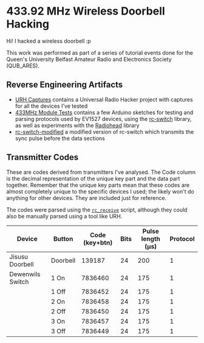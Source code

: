 # 433.92 MHz Wireless Doorbell Hacking
Hi!  I hacked a wireless doorbell :p

This work was performed as part of a series of tutorial events done for the Queen's University Belfast Amateur Radio and Electronics Society (QUB_ARES).

## Reverse Engineering Artifacts
- [URH Captures](./URH%20Captures/) contains a Universal Radio Hacker project with captures for all the devices I've tested
- [433MHz Module Tests](./433MHz%20Module%20Tests/) contains a few Arduino sketches for testing and parsing protocols used by EV1527 devices, using the [rc-switch](https://github.com/sui77/rc-switch) library, as well as experiments with the [Radiohead](https://www.airspayce.com/mikem/arduino/RadioHead/) library
- [rc-switch-modified](./rc-switch-modified/) a modified version of rc-switch which transmits the sync pulse before the data sections

## Transmitter Codes
These are codes derived from transmitters I've analysed.  The Code column is the decimal representation of the unique key part and the data part together.  Remember that the unique key parts mean that these codes are almost completely unique to the specific devices I used; the likely won't do anything for other devices.  They are included just for reference.

The codes were parsed using the [`rc_receive`](./433MHz%20Module%20Tests/rc_receive/) script, although they could also be manually parsed using a tool like URH.

| Device | Button | Code (key+btn) | Bits | Pulse length (µs) | Protocol |
|--------|--------|----------------|------|-------------------|----------|
| Jisusu Doorbell       | Doorbell | 139187    | 24 | 200 | 1 |
| Dewenwils Switch      | 1 On     | 7836460   | 24 | 175 | 1 |
|                       | 1 Off    | 7836452   | 24 | 175 | 1 |
|                       | 2 On     | 7836458   | 24 | 175 | 1 |
|                       | 2 Off    | 7836450   | 24 | 175 | 1 |
|                       | 3 On     | 7836457   | 24 | 175 | 1 |
|                       | 3 Off    | 7836449   | 24 | 175 | 1 |